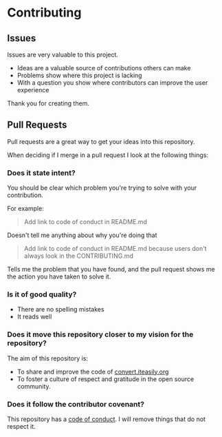 # Contributing

## Issues

Issues are very valuable to this project.

* Ideas are a valuable source of contributions others can make
* Problems show where this project is lacking
* With a question you show where contributors can improve the user experience

Thank you for creating them.

## Pull Requests

Pull requests are a great way to get your ideas into this repository.

When deciding if I merge in a pull request I look at the following things:

### Does it state intent?

You should be clear which problem you're trying to solve with your contribution.

For example:

> Add link to code of conduct in README.md

Doesn't tell me anything about why you're doing that

> Add link to code of conduct in README.md because users don't always look in the CONTRIBUTING.md

Tells me the problem that you have found, and the pull request shows me the action you have taken to solve it.


### Is it of good quality?

* There are no spelling mistakes
* It reads well

### Does it move this repository closer to my vision for the repository?

The aim of this repository is:

* To share and improve the code of [convert.iteasily.org](http://convert.iteasily.org)
* To foster a culture of respect and gratitude in the open source community.

### Does it follow the contributor covenant?

This repository has a [code of conduct](CODE_OF_CONDUCT.md).
I will remove things that do not respect it.

